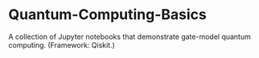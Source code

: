 # Quantum-Computing-Basics
A collection of Jupyter notebooks that demonstrate gate-model quantum computing. (Framework: Qiskit.)


